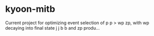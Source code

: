 # kyoon-mitb
Current project for optimizing event selection of p p > wp zp, with wp decaying into final state j j b b and zp produ…
